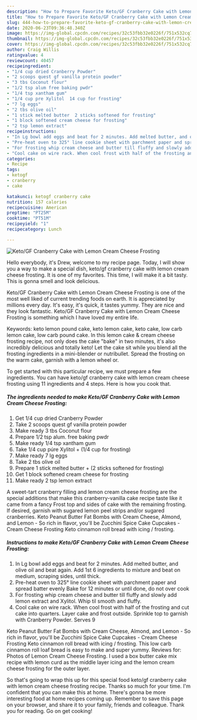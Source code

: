 ```yaml
---
description: "How to Prepare Favorite Keto/GF Cranberry Cake with Lemon Cream Cheese Frosting"
title: "How to Prepare Favorite Keto/GF Cranberry Cake with Lemon Cream Cheese Frosting"
slug: 444-how-to-prepare-favorite-keto-gf-cranberry-cake-with-lemon-cream-cheese-frosting
date: 2020-06-23T09:36:48.340Z
image: https://img-global.cpcdn.com/recipes/32c53fbb32e0226f/751x532cq70/ketogf-cranberry-cake-with-lemon-cream-cheese-frosting-recipe-main-photo.jpg
thumbnail: https://img-global.cpcdn.com/recipes/32c53fbb32e0226f/751x532cq70/ketogf-cranberry-cake-with-lemon-cream-cheese-frosting-recipe-main-photo.jpg
cover: https://img-global.cpcdn.com/recipes/32c53fbb32e0226f/751x532cq70/ketogf-cranberry-cake-with-lemon-cream-cheese-frosting-recipe-main-photo.jpg
author: Craig Willis
ratingvalue: 4
reviewcount: 40457
recipeingredient:
- "1/4 cup dried Cranberry Powder"
- "2 scoops quest gf vanilla protein powder"
- "3 tbs Coconut flour"
- "1/2 tsp alum free baking pwdr"
- "1/4 tsp xantham gum"
- "1/4 cup pre Xylitol  14 cup for frosting"
- "7 lg eggs"
- "2 tbs olive oil"
- "1 stick melted butter  2 sticks softened for frosting"
- "1 block softened cream cheese for frosting"
- "2 tsp lemon extract"
recipeinstructions:
- "In Lg bowl add eggs and beat for 2 minutes. Add melted butter, and olive oil and beat again. Add 1st 6 ingredients to mixture and beat on medium, scraping sides, until thick."
- "Pre-heat oven to 325° line cookie sheet with parchment paper and spread batter evenly Bake for 12 minutes or until done, do not over cook"
- "For frosting whip cream cheese and butter till fluffy and slowly add lemon extract and Xylitol. Whip til smooth and fluffy."
- "Cool cake on wire rack. When cool frost with half of the frosting and cut cake into quarters. Layer cake and frost outside. Sprinkle top to garnish with Cranberry Powder. Serves 9"
categories:
- Recipe
tags:
- ketogf
- cranberry
- cake

katakunci: ketogf cranberry cake 
nutrition: 157 calories
recipecuisine: American
preptime: "PT25M"
cooktime: "PT51M"
recipeyield: "1"
recipecategory: Lunch

---
```



![Keto/GF Cranberry Cake with Lemon Cream Cheese Frosting](https://img-global.cpcdn.com/recipes/32c53fbb32e0226f/751x532cq70/ketogf-cranberry-cake-with-lemon-cream-cheese-frosting-recipe-main-photo.jpg)

Hello everybody, it's Drew, welcome to my recipe page. Today, I will show you a way to make a special dish, keto/gf cranberry cake with lemon cream cheese frosting. It is one of my favorites. This time, I will make it a bit tasty. This is gonna smell and look delicious.

Keto/GF Cranberry Cake with Lemon Cream Cheese Frosting is one of the most well liked of current trending foods on earth. It is appreciated by millions every day. It's easy, it's quick, it tastes yummy. They are nice and they look fantastic. Keto/GF Cranberry Cake with Lemon Cream Cheese Frosting is something which I have loved my entire life.

Keywords: keto lemon pound cake, keto lemon cake, keto cake, low carb lemon cake, low carb pound cake. In this lemon cake &amp; cream cheese frosting recipe, not only does the cake &#34;bake&#34; in two minutes, it&#39;s also incredibly delicious and totally keto! Let the cake sit while you blend all the frosting ingredients in a mini-blender or nutribullet. Spread the frosting on the warm cake, garnish with a lemon wheel or.


To get started with this particular recipe, we must prepare a few ingredients. You can have keto/gf cranberry cake with lemon cream cheese frosting using 11 ingredients and 4 steps. Here is how you cook that.

<!--inarticleads1-->

##### The ingredients needed to make Keto/GF Cranberry Cake with Lemon Cream Cheese Frosting:

1. Get 1/4 cup dried Cranberry Powder
1. Take 2 scoops quest gf vanilla protein powder
1. Make ready 3 tbs Coconut flour
1. Prepare 1/2 tsp alum. free baking pwdr
1. Make ready 1/4 tsp xantham gum
1. Take 1/4 cup púre Xylitol + (1/4 cup for frosting)
1. Make ready 7 lg eggs
1. Take 2 tbs olive oil
1. Prepare 1 stick melted butter + (2 sticks softened for frosting)
1. Get 1 block softened cream cheese for frosting
1. Make ready 2 tsp lemon extract


A sweet-tart cranberry filling and lemon cream cheese frosting are the special additions that make this cranberry-vanilla cake recipe taste like it came from a fancy Frost top and sides of cake with the remaining frosting. If desired, garnish with sugared lemon peel strips and/or sugared cranberries. Keto Peanut Butter Fat Bombs with Cream Cheese, Almond, and Lemon - So rich in flavor, you&#39;ll be Zucchini Spice Cake Cupcakes - Cream Cheese Frosting Keto cinnamon roll bread with icing / frosting. 

<!--inarticleads2-->

##### Instructions to make Keto/GF Cranberry Cake with Lemon Cream Cheese Frosting:

1. In Lg bowl add eggs and beat for 2 minutes. Add melted butter, and olive oil and beat again. Add 1st 6 ingredients to mixture and beat on medium, scraping sides, until thick.
1. Pre-heat oven to 325° line cookie sheet with parchment paper and spread batter evenly Bake for 12 minutes or until done, do not over cook
1. For frosting whip cream cheese and butter till fluffy and slowly add lemon extract and Xylitol. Whip til smooth and fluffy.
1. Cool cake on wire rack. When cool frost with half of the frosting and cut cake into quarters. Layer cake and frost outside. Sprinkle top to garnish with Cranberry Powder. Serves 9


Keto Peanut Butter Fat Bombs with Cream Cheese, Almond, and Lemon - So rich in flavor, you&#39;ll be Zucchini Spice Cake Cupcakes - Cream Cheese Frosting Keto cinnamon roll bread with icing / frosting. This low carb cinnamon roll loaf bread is easy to make and super yummy. Reviews for: Photos of Lemon Cream Cheese Frosting. I used a box butter cake mix recipe with lemon curd as the middle layer icing and the lemon cream cheese frosting for the outer layer. 

So that's going to wrap this up for this special food keto/gf cranberry cake with lemon cream cheese frosting recipe. Thanks so much for your time. I'm confident that you can make this at home. There's gonna be more interesting food at home recipes coming up. Remember to save this page on your browser, and share it to your family, friends and colleague. Thank you for reading. Go on get cooking!
